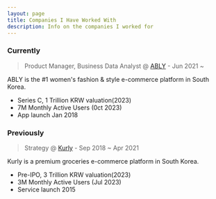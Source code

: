 ```yaml
---
layout: page
title: Companies I Have Worked With
description: Info on the companies I worked for
---
```


### Currently

> Product Manager, Business Data Analyst @ [ABLY](https://a-bly.com/app) - Jun 2021 ~

ABLY is the #1 women's fashion & style e-commerce platform in South Korea.
- Series C, 1 Trillion KRW valuation(2023)
- 7M Monthly Active Users (0ct 2023) 
- App launch Jan 2018

### Previously

> Strategy @ [Kurly](https://www.kurly.com/main?id=notice&n_ad=nad-a001-04-000000079871889&n_ad_group=grp-a001-04-000000012325458&n_campaign_type=4&n_contract=tct-a001-04-000000000181482&n_keyword=%EB%A7%88%EC%BC%93%EC%BB%AC%EB%A6%AC&n_keyword_id=nkw-a001-04-000002286659203&n_media=27758&n_query=%EB%A7%88%EC%BC%93%EC%BB%AC%EB%A6%AC&n_rank=1&no=1223&gclid=Cj0KCQjw-pyqBhDmARIsAKd9XIPFkM2067zn_EnnNxi_urDYxuDkr69itshxb89mn_QEpRlSMtmgd4YaAlglEALw_wcB) - Sep 2018 ~ Apr 2021

Kurly is a premium groceries e-commerce platform in South Korea.
- Pre-IPO, 3 Trillion KRW valuation(2023)
- 3M Monthly Active Users (Jul 2023)
- Service launch 2015

